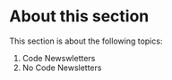 # About this section

This section is about the following topics:

1. Code Newswletters
2. No Code Newsletters

